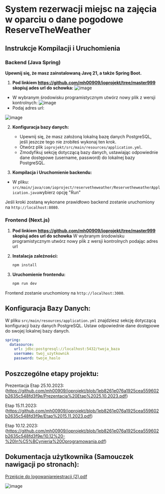 # System rezerwacji miejsc na zajęcia w oparciu o dane pogodowe ReserveTheWeather

## Instrukcje Kompilacji i Uruchomienia

### Backend (Java Spring)

**Upewnij się, że masz zainstalowaną Javę 21, a także Spring Boot.**
1. **Pod linkiem https://github.com/mh00909/ioprojekt/tree/master999 skopiuj ades url do schowka:**
 ![image](https://github.com/mh00909/ioprojekt/assets/115782747/cd0c80eb-4edb-444e-933e-cac4c8458063)

-  W wybranym środowisku programistycznym utwórz nowy plik z wersji kontrolnych:
 ![image](https://github.com/mh00909/ioprojekt/assets/115782747/6c678e1a-deee-4c00-993b-252ee235a698)
 - Podaj adres url:
   
 ![image](https://github.com/mh00909/ioprojekt/assets/115782747/49ebc53a-2a3e-4fcd-a1f3-1c17684c2ab6)


2. **Konfiguracja bazy danych:**
    - Upewnij się, że masz założoną lokalną bazę danych PostgreSQL, jeśli jeszcze tego nie zrobiłeś wykonaj ten krok.
    - Otwórz plik `ioprojekt/src/main/resources/application.yml`.
    - Zmodyfikuj sekcję dotyczącą bazy danych, ustawiając odpowiednie dane dostępowe (username, password) do lokalnej bazy PostgreSQL.

3. **Kompilacja i Uruchomienie backendu:**
 - W pliku: `src/main/java/com/ioproject/reservetheweather/ReservetheweatherApplication.java`wybierz opcję "Run"


Jeśli kroki zostaną wykonane prawidłowo backend zostanie uruchomiony na `http://localhost:8080`.

### Frontend (Next.js)

1. **Pod linkiem https://github.com/mh00909/ioprojekt/tree/master999 skopiuj ades url do schowka**
 W wybranym środowisku programistycznym utwórz nowy plik z wersji kontrolnych podając adres url 


2. **Instalacja zależności:**
    ```bash
    npm install
    ```

3. **Uruchomienie frontendu:**
    ```bash
    npm run dev
    ```

Frontend zostanie uruchomiony na `http://localhost:3000`.

## Konfiguracja Bazy Danych:

W pliku `src/main/resources/application.yml` znajdziesz sekcję dotyczącą konfiguracji bazy danych PostgreSQL. Ustaw odpowiednie dane dostępowe do swojej lokalnej bazy danych.

```yaml
spring:
  datasource:
    url: jdbc:postgresql://localhost:5432/twoja_baza
    username: twoj_uzytkownik
    password: twoje_haslo
```

## Poszczególne etapy projektu:
 
Prezentacja Etap 25.10.2023:  (https://github.com/mh00909/ioprojekt/blob/1eb8261e076a1925cea559602b2635c548fd3f9e/Prezentacja%20Etap%2025.10.2023.pdf)

Etap 15.11.2023: (https://github.com/mh00909/ioprojekt/blob/1eb8261e076a1925cea559602b2635c548fd3f9e/Etap%2015.11.2023.pdf)

Etap 10.12.2023: (https://github.com/mh00909/ioprojekt/blob/1eb8261e076a1925cea559602b2635c548fd3f9e/10.12%20-%20In%C5%BCynieria%20Oprogramowania.pdf)

## Dokumentacja użytkownika (Samouczek nawigacji po stronach):
[Przejście do logowaniarejestracji (2).pdf](https://github.com/mh00909/ioprojekt/files/13801710/Przejscie.do.logowaniarejestracji.2.pdf)

![image](https://github.com/mh00909/ioprojekt/assets/115782747/88420336-ce16-437f-aa03-74fafa65d352)
